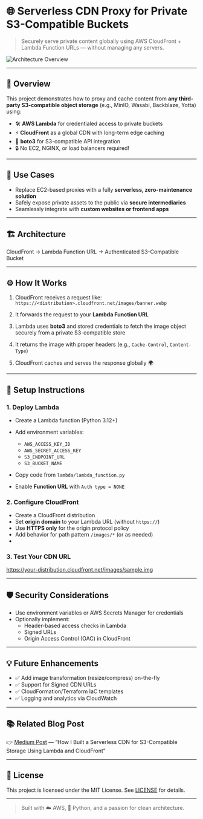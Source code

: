 # 🌐 Serverless CDN Proxy for Private S3-Compatible Buckets

> Securely serve private content globally using AWS CloudFront + Lambda Function URLs — without managing any servers.

![Architecture Overview](docs/architecture.png)

---

## 🚀 Overview

This project demonstrates how to proxy and cache content from **any third-party S3-compatible object storage** (e.g., MinIO, Wasabi, Backblaze, Yotta) using:

- 🛠️ **AWS Lambda** for credentialed access to private buckets  
- ⚡ **CloudFront** as a global CDN with long-term edge caching  
- 🧰 **boto3** for S3-compatible API integration  
- 🔒 No EC2, NGINX, or load balancers required!

---

## 🧠 Use Cases

- Replace EC2-based proxies with a fully **serverless, zero-maintenance solution**
- Safely expose private assets to the public via **secure intermediaries**
- Seamlessly integrate with **custom websites or frontend apps**

---

## 🏗️ Architecture

CloudFront → Lambda Function URL → Authenticated S3-Compatible Bucket


---

## ⚙️ How It Works

1. CloudFront receives a request like:  
   `https://<distribution>.cloudfront.net/images/banner.webp`

2. It forwards the request to your **Lambda Function URL**

3. Lambda uses **boto3** and stored credentials to fetch the image object securely from a private S3-compatible store

4. It returns the image with proper headers (e.g., `Cache-Control`, `Content-Type`)

5. CloudFront caches and serves the response globally 🌍

---

## 🔧 Setup Instructions

### 1. Deploy Lambda

- Create a Lambda function (Python 3.12+)
- Add environment variables:
  - `AWS_ACCESS_KEY_ID`
  - `AWS_SECRET_ACCESS_KEY`
  - `S3_ENDPOINT_URL`
  - `S3_BUCKET_NAME`

- Copy code from `lambda/lambda_function.py`
- Enable **Function URL** with `Auth type = NONE`

### 2. Configure CloudFront

- Create a CloudFront distribution
- Set **origin domain** to your Lambda URL (without `https://`)
- Use **HTTPS only** for the origin protocol policy
- Add behavior for path pattern `/images/*` (or as needed)
- 

### 3. Test Your CDN URL
https://your-distribution.cloudfront.net/images/sample.img


---

## 🛡️ Security Considerations

- Use environment variables or AWS Secrets Manager for credentials
- Optionally implement:
  - Header-based access checks in Lambda
  - Signed URLs
  - Origin Access Control (OAC) in CloudFront

---

## 💡 Future Enhancements

- ✅ Add image transformation (resize/compress) on-the-fly
- ✅ Support for Signed CDN URLs
- ✅ CloudFormation/Terraform IaC templates
- ✅ Logging and analytics via CloudWatch

---

## 📚 Related Blog Post

👉 [Medium Post](https://medium.com/@sahilsayyedfs17/building-a-serverless-cdn-for-a-private-third-party-s3-bucket-using-aws-cloudfront-lambda-ae102347d51f) — “How I Built a Serverless CDN for S3-Compatible Storage Using Lambda and CloudFront”

---

## 🪪 License

This project is licensed under the MIT License. See [LICENSE](LICENSE) for details.

---

> Built with ☁️ AWS, 🔐 Python, and a passion for clean architecture.

